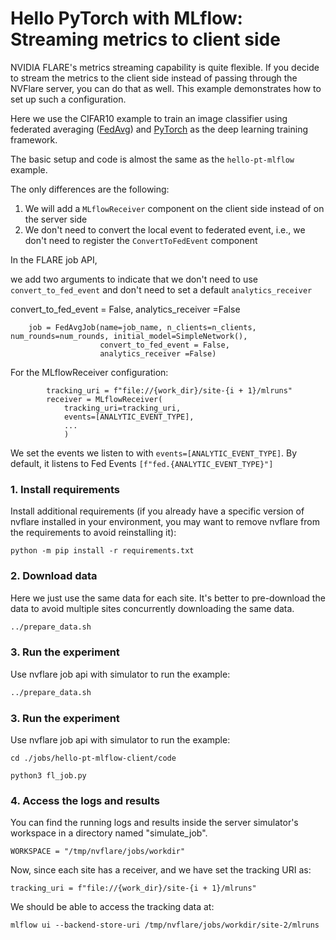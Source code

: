 # Hello PyTorch with MLflow: Streaming metrics to client side 

NVIDIA FLARE's metrics streaming capability is quite flexible. If you decide to stream the metrics to the client side instead of passing through the NVFlare server, you can do that as well. 
This example demonstrates how to set up such a configuration. 

Here we use the CIFAR10 example to train an image classifier using federated averaging ([FedAvg](https://arxiv.org/abs/1602.05629)) and [PyTorch](https://pytorch.org/) as the deep learning training framework.

The basic setup and code is almost the same as the ```hello-pt-mlflow``` example. 

The only differences are the following:
1) We will add a ```MLflowReceiver``` component on the client side instead of on the server side
2) We don't need to convert the local event to federated event, i.e., we don't need to register the ```ConvertToFedEvent``` component


In the FLARE job API, 

we add two arguments to indicate that we don't need to use ```convert_to_fed_event``` and don't need to
set a default ```analytics_receiver```

convert_to_fed_event = False,
analytics_receiver =False
```
    job = FedAvgJob(name=job_name, n_clients=n_clients, num_rounds=num_rounds, initial_model=SimpleNetwork(), 
                    convert_to_fed_event = False,
                    analytics_receiver =False)
```

For the MLflowReceiver configuration:
```
        tracking_uri = f"file://{work_dir}/site-{i + 1}/mlruns"
        receiver = MLflowReceiver(
            tracking_uri=tracking_uri,
            events=[ANALYTIC_EVENT_TYPE],
            ...
            )
```
We set the events we listen to with `events=[ANALYTIC_EVENT_TYPE]`. By default, it listens to Fed Events `[f"fed.{ANALYTIC_EVENT_TYPE}"]`

### 1. Install requirements

Install additional requirements (if you already have a specific version of nvflare installed in your environment, you may want to remove nvflare from the requirements to avoid reinstalling it):


```
python -m pip install -r requirements.txt
```
### 2. Download data

Here we just use the same data for each site. It's better to pre-download the data to avoid multiple sites concurrently downloading the same data.

```bash
../prepare_data.sh
```

### 3. Run the experiment

Use nvflare job api with simulator to run the example:

```bash
../prepare_data.sh
```

### 3. Run the experiment

Use nvflare job api with simulator to run the example:

```
cd ./jobs/hello-pt-mlflow-client/code

python3 fl_job.py
```

### 4. Access the logs and results

You can find the running logs and results inside the server simulator's workspace in a directory named "simulate_job".

```WORKSPACE = "/tmp/nvflare/jobs/workdir"```
  
Now, since each site has a receiver, and we have set the tracking URI as:

```tracking_uri = f"file://{work_dir}/site-{i + 1}/mlruns"```

We should be able to access the tracking data at:
```
mlflow ui --backend-store-uri /tmp/nvflare/jobs/workdir/site-2/mlruns
```

